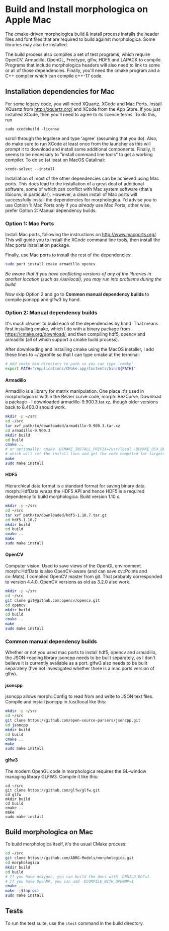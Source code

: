# Build and Install morphologica on Apple Mac

The cmake-driven morphologica build & install process installs the
header files and font files that are required to build against
morphologica. Some libraries may also be installed.

The build process also compiles a set of test programs, which require
OpenCV, Armadillo, OpenGL, Freetype, glfw, HDF5 and LAPACK to compile.
Programs that include morphologica headers will also need to link to
some or all of those dependencies. Finally, you'll need the cmake
program and a C++ compiler which can compile c++-17 code.

## Installation dependencies for Mac

For some legacy code, you will need XQuartz, XCode and Mac
Ports. Install XQuartz from http://xquartz.org/ and XCode from the App
Store. If you just installed XCode, then you'll need to agree to its
licence terms. To do this, run

```
sudo xcodebuild -license
```

scroll through the legalese and type 'agree' (assuming that you
do). Also, do make sure to run XCode at least once from the launcher
as this will prompt it to download and install some additional
components. Finally, it seems to be necessary to "install command line
tools" to get a working compiler. To do so (at least on MacOS
Catalina):

```
xcode-select --install
```

Installation of most of the other dependencies can be achieved using Mac
ports. This does lead to the installation of a great deal of
additional software, some of which can conflict with Mac system
software (that's libiconv, in particular). However, a clean install of
Mac ports will successfully install the dependencies for
morphologica. I'd advise you to use Option 1: Mac Ports only if you
*already* use Mac Ports, other wise, prefer Option 2: Manual
dependency builds.

### Option 1: Mac Ports

Install Mac ports, following the instructions on
http://www.macports.org/. This will guide you to install the XCode
command line tools, then install the Mac ports installation package.

Finally, use Mac ports to install the rest of the dependencies:

```sh
sudo port install cmake armadillo opencv
```

*Be aware that if you have conflicting versions of any of the
 libraries in another location (such as /usr/local), you may run into
 problems during the build.*

Now skip Option 2 and go to **Common manual dependency builds** to
compile jsoncpp and glfw3 by hand.

### Option 2: Manual dependency builds

It's much cleaner to build each of the dependencies by hand. That
means first installing cmake, which I do with a binary package from
https://cmake.org/download/, and then compiling hdf5, opencv and
armadillo (all of which support a cmake build process).

After downloading and installing cmake using the MacOS installer, I
add these lines to ~/.zprofile so that I can type cmake at the terminal:

```sh
# Add cmake bin directory to path so you can type 'cmake'
export PATH="/Applications/CMake.app/Contents/bin:${PATH}"
```

#### Armadillo

Armadillo is a library for matrix manipulation. One place it's used in
morphologica is within the Bezier curve code,
morph::BezCurve. Download a package - I downloaded
armadillo-9.900.3.tar.xz, though older versions back to 8.400.0 should
work.

```sh
mkdir -p ~/src
cd ~/src
tar xvf path/to/downloaded/armadillo-9.900.3.tar.xz
cd armadillo-9.900.3
mkdir build
cd build
cmake .. 
# or optionally: cmake -DCMAKE_INSTALL_PREFIX=/usr/local -DCMAKE_OSX_DEPLOYMENT_TARGET=10.14
# which will set the install locn and get the code compiled for targets as old as mac 10.14
make
sudo make install
```

#### HDF5

Hierarchical data format is a standard format for saving binary
data. morph::HdfData wraps the HDF5 API and hence HDF5 is a required
dependency to build morphologica. Build version 1.10.x.


```sh
mkdir -p ~/src
cd ~/src
tar xvf path/to/downloaded/hdf5-1.10.7.tar.gz
cd hdf5-1.10.7
mkdir build
cd build
cmake ..
make
sudo make install
```

#### OpenCV

Computer vision. Used to save views of the OpenGL
environment. morph::HdfData is also OpenCV-aware (and can save
cv::Points and cv::Mats). I compiled OpenCV master from git. That
probably corresponded to version 4.4.0. OpenCV versions as old as
3.2.0 also work.

```sh
mkdir -p ~/src
cd ~/src
git clone git@github.com:opencv/opencv.git
cd opencv
mkdir build
cd build
cmake ..
make
sudo make install
```

### Common manual dependency builds

Whether or not you used mac ports to install hdf5, opencv and
armadillo, the JSON-reading library jsoncpp needs to be built
separately, as I don't believe it is currently available as a
port. glfw3 also needs to be built separately (I've not investigated
whether there is a mac ports version of glfw).

#### jsoncpp

jsoncpp allows morph::Config to read from and write to JSON text
files. Compile and install jsoncpp in /usr/local like this:

```sh
mkdir -p ~/src
cd ~/src
git clone https://github.com/open-source-parsers/jsoncpp.git
cd jsoncpp
mkdir build
cd build
cmake ..
make
sudo make install
```

#### glfw3

The modern OpenGL code in morphologica requires the GL-window managing
library GLFW3. Compile it like
this:

```
cd ~/src
git clone https://github.com/glfw/glfw.git
cd glfw
mkdir build
cd build
cmake ..
make
sudo make install
```

## Build morphologica on Mac

To build morphologica itself, it's the usual CMake process:

```sh
cd ~/src
git clone https://github.com/ABRG-Models/morphologica.git
cd morphologica
mkdir build
cd build
# If you have doxygen, you can build the docs with -DBUILD_DOC=1.
# If you have OpenMP, you can add -DCOMPILE_WITH_OPENMP=1
cmake ..
make -j$(nproc)
sudo make install
```

## Tests
To run the test suite, use the `ctest` command in the build directory.
